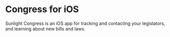 # Congress for iOS

Sunlight Congress is an iOS app for tracking and contacting your legislators, and learning about new bills and laws.